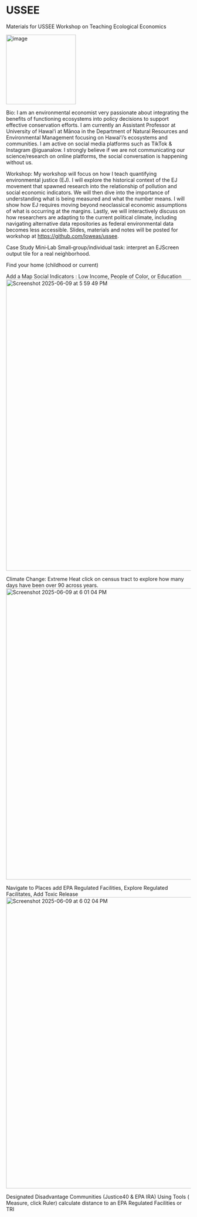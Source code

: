 # USSEE
Materials for USSEE Workshop on Teaching Ecological Economics


<img width="190" alt="image" src="https://github.com/user-attachments/assets/46a4c281-c4dc-4880-8324-44e588cc3c5f" />


Bio: 
I am an environmental economist very passionate about integrating the benefits of functioning ecosystems into policy decisions to support effective conservation efforts. I am currently an Assistant Professor at University of Hawaiʻi at Mānoa in the Department of Natural Resources and Environmental Management focusing on Hawaiʻi’s ecosystems and communities. I am active on social media platforms such as TikTok & Instagram @iguanalow. I strongly believe if we are not communicating our science/research on online platforms, the social conversation is happening without us. 


Workshop:
My workshop will focus on how I teach quantifying environmental justice (EJ). I will explore the historical context of the EJ movement that spawned research into the relationship of pollution and social economic indicators. We will then dive into the importance of understanding what is being measured and what the number means. I will show how EJ requires moving beyond neoclassical economic assumptions of what is occurring at the margins. Lastly, we will interactively discuss on how researchers are adapting to the current political climate, including navigating alternative data repositories as federal environmental data becomes less accessible. Slides, materials and notes will be posted for workshop at https://github.com/loweas/ussee.


Case Study Mini‑Lab
Small‑group/individual task: interpret an EJScreen output tile for a real neighborhood.

Find your home (childhood or current)



Add a Map Social Indicators : Low Income, People of Color, or Education
<img width="795" alt="Screenshot 2025-06-09 at 5 59 49 PM" src="https://github.com/user-attachments/assets/fd11ffde-5f36-4694-b29c-f5d75bf395b2" />

Climate Change: Extreme Heat click on census tract to explore how many days have been over 90 across years.
<img width="795" alt="Screenshot 2025-06-09 at 6 01 04 PM" src="https://github.com/user-attachments/assets/1f3806da-d203-4c7c-a796-f95453acf723" />

Navigate to Places add EPA Regulated Facilities, Explore Regulated Facilitates, Add Toxic Release
<img width="795" alt="Screenshot 2025-06-09 at 6 02 04 PM" src="https://github.com/user-attachments/assets/65cafaf3-6412-4b80-a218-31c430d2ba43" />

Designated Disadvantage Communities (Justice40 & EPA IRA)
Using Tools ( Measure, click Ruler) calculate distance to an EPA Regulated Facilities or TRI 





